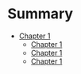 # Summary

- [Chapter 1](./chapter_1.md)
    - [Chapter 1](./chapter_1.md)
    - [Chapter 1](./chapter_1.md)
    - [Chapter 1](./chapter_1.md)